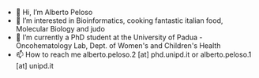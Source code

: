 - 👋 Hi, I’m Alberto Peloso
- 👀 I’m interested in Bioinformatics, cooking fantastic italian food, Molecular Biology and judo
- 🌱 I’m currently a  PhD student at the University of Padua - Oncohematology Lab, Dept. of Women's and Children's Health
- 📫 How to reach me alberto.peloso.2 [at] phd.unipd.it or alberto.peloso.1 [at] unipd.it

<!---
albertop210/albertop210 is a ✨ special ✨ repository because its `README.md` (this file) appears on your GitHub profile.
You can click the Preview link to take a look at your changes.
--->
